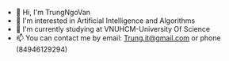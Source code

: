 - 👋 Hi, I'm TrungNgoVan
- 👀 I'm interested in Artificial Intelligence and Algorithms
- 🌱 I'm currently studying at VNUHCM-University Of Science
- 📫 You can contact me by email: Trung.it@gmail.com or phone (84946129294)
